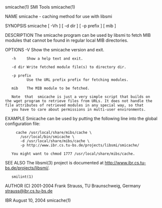 smicache(1)                                                                                       SMI Tools                                                                                       smicache(1)



NAME
       smicache - caching method for use with libsmi

SYNOPSIS
       smicache [ -Vh ] [ -d dir ] [ -p prefix ] [ mib ]

DESCRIPTION
       The smicache program can be used by libsmi to fetch MIB modules that cannot be found in regular local MIB directories.

OPTIONS
       -V     Show the smicache version and exit.

       -h     Show a help text and exit.

       -d dir Write fetched module file(s) to directory dir.

       -p prefix
              Use the URL prefix prefix for fetching modules.

       mib    The MIB module to be fetched.

       Note  that  smicache is just a very simple script that builds on the wget program to retrieve files from URLs. It does not handle the file attributes of retrieved modules in any special way, so that
       you have to care about permissions in multi-user environments.

EXAMPLE
       Smicache can be used by putting the following line into the global configuration file:

         cache /usr/local/share/mibs/cache \
           /usr/local/bin/smicache \
           -d /usr/local/share/mibs/cache \
           -p http://www.ibr.cs.tu-bs.de/projects/libsmi/smicache/

       You might want to chmod 1777 /usr/local/share/mibs/cache.

SEE ALSO
       The libsmi(3) project is documented at http://www.ibr.cs.tu-bs.de/projects/libsmi/.

       smilint(1)

AUTHOR
       (C) 2001-2004 Frank Strauss, TU Braunschweig, Germany <strauss@ibr.cs.tu-bs.de>



IBR                                                                                            August 10, 2004                                                                                    smicache(1)

